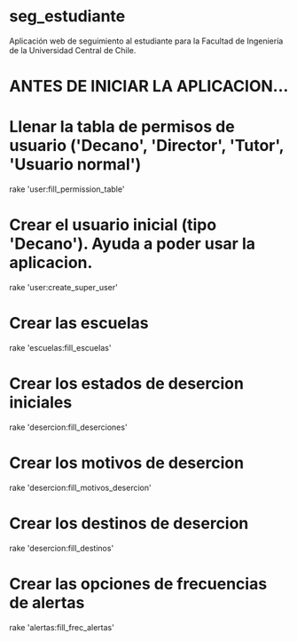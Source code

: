 # seg_estudiante
Aplicación web de seguimiento al estudiante para la Facultad de Ingeniería de la Universidad Central de Chile.

# ANTES DE INICIAR LA APLICACION...

# Llenar la tabla de permisos de usuario ('Decano', 'Director', 'Tutor', 'Usuario normal')
rake 'user:fill_permission_table'

# Crear el usuario inicial (tipo 'Decano'). Ayuda a poder usar la aplicacion.
rake 'user:create_super_user'

# Crear las escuelas
rake 'escuelas:fill_escuelas'

# Crear los estados de desercion iniciales
rake 'desercion:fill_deserciones'

# Crear los motivos de desercion
rake 'desercion:fill_motivos_desercion'

# Crear los destinos de desercion
rake 'desercion:fill_destinos'

# Crear las opciones de frecuencias de alertas
rake 'alertas:fill_frec_alertas'
